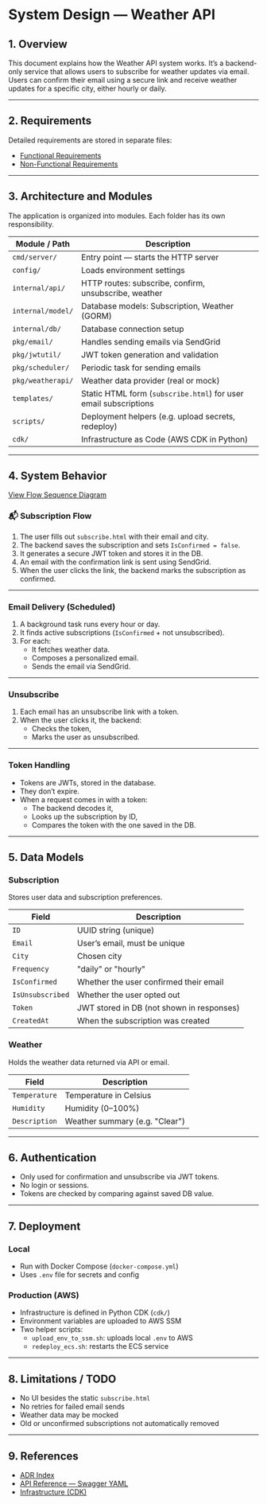# System Design — Weather API

## 1. Overview

This document explains how the Weather API system works. It’s a backend-only service that allows users to subscribe for weather updates via email. Users can confirm their email using a secure link and receive weather updates for a specific city, either hourly or daily.

---

## 2. Requirements

Detailed requirements are stored in separate files:

- [Functional Requirements](./requirements/functional.md)
- [Non-Functional Requirements](./requirements/non-functional.md)

---

## 3. Architecture and Modules

The application is organized into modules. Each folder has its own responsibility.

| Module / Path            | Description                                                        |
|--------------------------|--------------------------------------------------------------------|
| `cmd/server/`            | Entry point — starts the HTTP server                               |
| `config/`                | Loads environment settings                                         |
| `internal/api/`          | HTTP routes: subscribe, confirm, unsubscribe, weather              |
| `internal/model/`        | Database models: Subscription, Weather (GORM)                      |
| `internal/db/`           | Database connection setup                                          |
| `pkg/email/`             | Handles sending emails via SendGrid                                |
| `pkg/jwtutil/`           | JWT token generation and validation                                |
| `pkg/scheduler/`         | Periodic task for sending emails                                   |
| `pkg/weatherapi/`        | Weather data provider (real or mock)                               |
| `templates/`             | Static HTML form (`subscribe.html`) for user email subscriptions   |
| `scripts/`               | Deployment helpers (e.g. upload secrets, redeploy)                 |
| `cdk/`                   | Infrastructure as Code (AWS CDK in Python)                         |

---

## 4. System Behavior

[View Flow Sequence Diagram](./diagrams/flow-sequence-diagram.svg)

### 📬 Subscription Flow

1. The user fills out `subscribe.html` with their email and city.
2. The backend saves the subscription and sets `IsConfirmed = false`.
3. It generates a secure JWT token and stores it in the DB.
4. An email with the confirmation link is sent using SendGrid.
5. When the user clicks the link, the backend marks the subscription as confirmed.

---

### Email Delivery (Scheduled)

1. A background task runs every hour or day.
2. It finds active subscriptions (`IsConfirmed` + not unsubscribed).
3. For each:
    - It fetches weather data.
    - Composes a personalized email.
    - Sends the email via SendGrid.

---

### Unsubscribe

1. Each email has an unsubscribe link with a token.
2. When the user clicks it, the backend:
    - Checks the token,
    - Marks the user as unsubscribed.

---

### Token Handling

- Tokens are JWTs, stored in the database.
- They don’t expire.
- When a request comes in with a token:
    - The backend decodes it,
    - Looks up the subscription by ID,
    - Compares the token with the one saved in the DB.

---

## 5. Data Models

### Subscription

Stores user data and subscription preferences.

| Field           | Description                                      |
|------------------|--------------------------------------------------|
| `ID`             | UUID string (unique)                             |
| `Email`          | User’s email, must be unique                     |
| `City`           | Chosen city                                      |
| `Frequency`      | "daily" or "hourly"                              |
| `IsConfirmed`    | Whether the user confirmed their email           |
| `IsUnsubscribed` | Whether the user opted out                       |
| `Token`          | JWT stored in DB (not shown in responses)        |
| `CreatedAt`      | When the subscription was created                |

### Weather

Holds the weather data returned via API or email.

| Field         | Description                     |
|----------------|---------------------------------|
| `Temperature` | Temperature in Celsius           |
| `Humidity`    | Humidity (0–100%)                |
| `Description` | Weather summary (e.g. "Clear")   |

---

## 6. Authentication

- Only used for confirmation and unsubscribe via JWT tokens.
- No login or sessions.
- Tokens are checked by comparing against saved DB value.

---

## 7. Deployment

### Local

- Run with Docker Compose (`docker-compose.yml`)
- Uses `.env` file for secrets and config

### Production (AWS)

- Infrastructure is defined in Python CDK (`cdk/`)
- Environment variables are uploaded to AWS SSM
- Two helper scripts:
    - `upload_env_to_ssm.sh`: uploads local `.env` to AWS
    - `redeploy_ecs.sh`: restarts the ECS service

---

## 8. Limitations / TODO

- No UI besides the static `subscribe.html`
- No retries for failed email sends
- Weather data may be mocked
- Old or unconfirmed subscriptions not automatically removed

---

## 9. References

- [ADR Index](../adr/000-title-index.md)
- [API Reference — Swagger YAML](../swagger.yaml)
- [Infrastructure (CDK)](../cdk/)